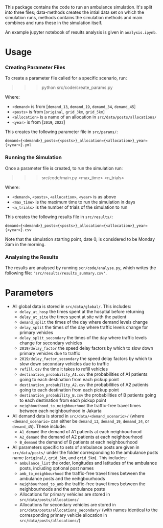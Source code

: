 This package contains the code to run an ambulance simulation. It's split into three files; data-methods creates the intial data set on which the simulation runs, methods contains the simulation methods and main combines and runs these in the simulation itself.

An example jupyter notebook of results analysis is given in `analysis.ipynb`.


# Usage

### Creating Parameter Files

To create a parameter file called for a specific scenario, run:

>>> python src/code/create_params.py <demand> <posts> <allocation> <year>

Where:
  + `<demand>` is from [`demand_13`, `demand_19`, `demand_34`, `demand_45`]
  + `<posts>` is from [`original`, `grid_3km`, `grid_5km`]
  + `<allocation>` is a name of an allocation in `src/data/posts/allocations/`
  + `<year>` is from [`2019`, `2022`]

This creates the following parameter file in `src/params/`:

`demand={<demand>}_posts={<posts>}_allocation={<allocation>}_year={<year>}.yml`


### Running the Simulation

Once a parameter file is created, to run the simulation run:

>>> src/code/main.py <demand> <posts> <allocation> <year> <max_time> <n_trials>

Where:
  + `<demand>`, `<posts>`, `<allocation>`, `<year>` is as above
  + `<max_time>` is the maximum time to run the simulation in days
  + `<n_trials>` is the number of trials of the simulation to run

This creates the following results file in `src/results/`:

`demand={<demand>}_posts={<posts>}_allocation={<allocation>}_year={<year>}.csv`

Note that the simulation starting point, date 0, is considered to be Monday 3am in the morning.


### Analysing the Results

The results are analysed by running `scr/code/analyse.py`, which writes the following file: `'src/results/results_summary.csv'`.




# Parameters

+ All global data is stored in `src/data/global/`. This includes:
    - `delay_at_hosp` the times spent at the hosptial before returning
    - `delay_at_site` the times spent at site with the patient
    - `demand_split` the times of the day where demand levels change
    - `delay_split` the times of the day where traffic levels change for primary vehicles
    - `delay_split_secondary` the times of the day where traffic levels change for secondary vehicles
    - `2019/delay_factor` the speed delay factors by which to slow down primary vehicles due to traffic
    - `2019/delay_factor_secondary` the speed delay factors by which to slow down secondary vehicles due to traffic
    - `refill.csv` the time it takes to refill vehicles
    - `destination_probability_A1.csv` the probabilities of A1 patients going to each destination from each pickup point
    - `destination_probability_A2.csv` the probabilities of A2 patients going to each destination from each pickup point
    - `destination_probability_B.csv` the probabilities of B patients going to each destination from each pickup point
    - `neighbouthood_to_neighbourhood` the traffic-free travel times between each neighbourhood in Jakarta
+ All demand data is stored in `src/data/<demand_scenario>/` (where `<demand_scenario>` can either be `demand_13`, `demand_19`, `demand_34`, or `demand_45`). These include:
    - `A1_demand` the demand of A1 patients at each neighbourhood
    - `A2_demand` the demand of A2 patients at each neighbourhood
    - `B_demand` the demand of B patients at each neighbourhood
+ All parameters specific to sets of ambulance posts are given in `src/data/posts/` under the folder corresponding to the ambulance posts name (`original/`, `grid_3km`, and `grid_5km`). This includes:
    - `ambulance_list` the order, longitudes and latitudes of the ambulance posts, including optional post names
    - `amb_to_neighbourhood` the traffic-free travel times between the ambulance posts and the neihgbourhoods
    - `neighbourhood_to_amb` the traffic-free travel times between the neighbourhoods and the ambulance posts
    - Allocations for primary vehicles are stored in `src/data/posts/allocations/`
    - Allocations for secondary vehicles are stored in `src/data/posts/allocations_secondary/` (with names identical to the corresponding primary vehicle allocation in `src/data/posts/allocations/`)
